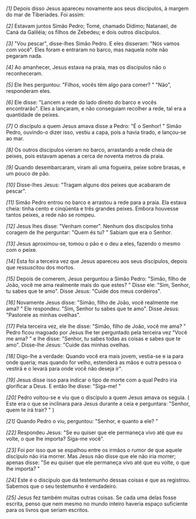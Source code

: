 *[1]* Depois disso Jesus apareceu novamente aos seus discípulos, à margem do mar de Tiberíades. Foi assim:

*[2]* Estavam juntos Simão Pedro; Tomé, chamado Dídimo; Natanael, de Caná da Galiléia; os filhos de Zebedeu; e dois outros discípulos.

*[3]* "Vou pescar", disse-lhes Simão Pedro. E eles disseram: "Nós vamos com você". Eles foram e entraram no barco, mas naquela noite não pegaram nada.

*[4]* Ao amanhecer, Jesus estava na praia, mas os discípulos não o reconheceram.

*[5]* Ele lhes perguntou: "Filhos, vocês têm algo para comer? " "Não", responderam eles.

*[6]* Ele disse: "Lancem a rede do lado direito do barco e vocês encontrarão". Eles a lançaram, e não conseguiam recolher a rede, tal era a quantidade de peixes.

*[7]* O discípulo a quem Jesus amava disse a Pedro: "É o Senhor! " Simão Pedro, ouvindo-o dizer isso, vestiu a capa, pois a havia tirado, e lançou-se ao mar.

*[8]* Os outros discípulos vieram no barco, arrastando a rede cheia de peixes, pois estavam apenas a cerca de noventa metros da praia.

*[9]* Quando desembarcaram, viram ali uma fogueira, peixe sobre brasas, e um pouco de pão.

*[10]* Disse-lhes Jesus: "Tragam alguns dos peixes que acabaram de pescar".

*[11]* Simão Pedro entrou no barco e arrastou a rede para a praia. Ela estava cheia: tinha cento e cinqüenta e três grandes peixes. Embora houvesse tantos peixes, a rede não se rompeu.

*[12]* Jesus lhes disse: "Venham comer". Nenhum dos discípulos tinha coragem de lhe perguntar: "Quem és tu? " Sabiam que era o Senhor.

*[13]* Jesus aproximou-se, tomou o pão e o deu a eles, fazendo o mesmo com o peixe.

*[14]* Esta foi a terceira vez que Jesus apareceu aos seus discípulos, depois que ressuscitou dos mortos.

*[15]* Depois de comerem, Jesus perguntou a Simão Pedro: "Simão, filho de João, você me ama realmente mais do que estes? " Disse ele: "Sim, Senhor, tu sabes que te amo". Disse Jesus: "Cuide dos meus cordeiros".

*[16]* Novamente Jesus disse: "Simão, filho de João, você realmente me ama? " Ele respondeu: "Sim, Senhor tu sabes que te amo". Disse Jesus: "Pastoreie as minhas ovelhas".

*[17]* Pela terceira vez, ele lhe disse: "Simão, filho de João, você me ama? " Pedro ficou magoado por Jesus lhe ter perguntado pela terceira vez "Você me ama? " e lhe disse: "Senhor, tu sabes todas as coisas e sabes que te amo". Disse-lhe Jesus: "Cuide das minhas ovelhas.

*[18]* Digo-lhe a verdade: Quando você era mais jovem, vestia-se e ia para onde queria; mas quando for velho, estenderá as mãos e outra pessoa o vestirá e o levará para onde você não deseja ir".

*[19]* Jesus disse isso para indicar o tipo de morte com a qual Pedro iria glorificar a Deus. E então lhe disse: "Siga-me! "

*[20]* Pedro voltou-se e viu que o discípulo a quem Jesus amava os seguia. ( Este era o que se inclinara para Jesus durante a ceia e perguntara: "Senhor, quem te irá trair? " )

*[21]* Quando Pedro o viu, perguntou: "Senhor, e quanto a ele? "

*[22]* Respondeu Jesus: "Se eu quiser que ele permaneça vivo até que eu volte, o que lhe importa? Siga-me você".

*[23]* Foi por isso que se espalhou entre os irmãos o rumor de que aquele discípulo não iria morrer. Mas Jesus não disse que ele não iria morrer; apenas disse: "Se eu quiser que ele permaneça vivo até que eu volte, o que lhe importa? "

*[24]* Este é o discípulo que dá testemunho dessas coisas e que as registrou. Sabemos que o seu testemunho é verdadeiro.

*[25]* Jesus fez também muitas outras coisas. Se cada uma delas fosse escrita, penso que nem mesmo no mundo inteiro haveria espaço suficiente para os livros que seriam escritos.


